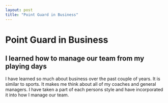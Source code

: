 ```yaml
---
layout: post
title: "Point Guard in Business"
---
```


# Point Guard in Business 
 
## I learned how to manage our team from my playing days

I have learned so much about business over the past couple of years.  It is similar to sports.  It makes me think about all of my coaches and general managers.  I 
have taken a part of each persons style and have incorporated it into how I manage our team.
